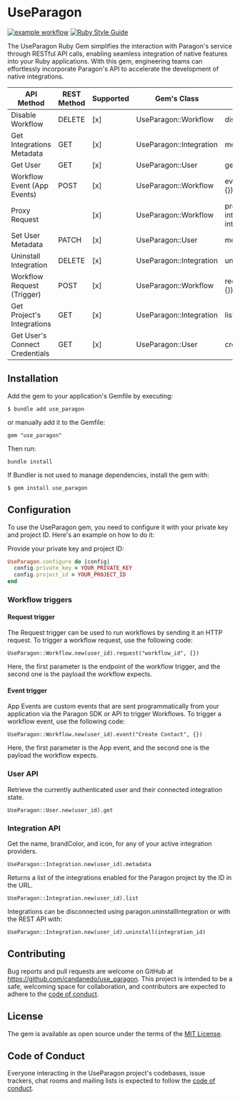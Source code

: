 # UseParagon

[![example workflow](https://github.com/candanedo/use_paragon/actions/workflows/main.yml/badge.svg)](https://github.com/candanedo/use_paragon/actions?query=branch%3Amain)
[![Ruby Style Guide](https://img.shields.io/badge/code_style-standard-brightgreen.svg)](https://github.com/testdouble/standard)

The UseParagon Ruby Gem simplifies the interaction with Paragon's service through RESTful API calls, enabling seamless integration of native features into your Ruby applications. With this gem, engineering teams can effortlessly incorporate Paragon's API to accelerate the development of native integrations.

| API Method                     | REST Method | Supported |     Gem's Class         |                                   Method                                        |
|--------------------------------|-------------|-----------|-------------------------|---------------------------------------------------------------------------------|
| Disable Workflow               |    DELETE   |    [x]    | UseParagon::Workflow    | disable(workflow_id)                                                            |
| Get Integrations Metadata      |    GET      |    [x]    | UseParagon::Integration | metadata                                                                        |
| Get User                       |    GET      |    [x]    | UseParagon::User        | get                                                                             |
| Workflow Event (App Events)    |    POST     |    [x]    | UseParagon::Workflow    | event(event_name, payload = {})                                                 |
| Proxy Request                  |             |    [x]    | UseParagon::Workflow    | proxy_request(request_method, integration_type, integration_path, payload = {}) |
| Set User Metadata              |    PATCH    |    [x]    | UseParagon::User        | metadata=(metadata)                                                             |
| Uninstall Integration          |    DELETE   |    [x]    | UseParagon::Integration | uninstall(integration_id)                                                       |
| Workflow Request (Trigger)     |    POST     |    [x]    | UseParagon::Workflow    | request(workflow_id, payload = {})                                              |
| Get Project's Integrations     |    GET      |    [x]    | UseParagon::Integration | list                                                                            |
| Get User's Connect Credentials |    GET      |    [x]    | UseParagon::User        | credentials                                                                     |

## Installation

Add the gem to your application's Gemfile by executing:

    $ bundle add use_paragon

or manually add it to the Gemfile:

    gem "use_paragon"

Then run:

    bundle install

If Bundler is not used to manage dependencies, install the gem with:

    $ gem install use_paragon

## Configuration

To use the UseParagon gem, you need to configure it with your private key and project ID. Here's an example on how to do it:

Provide your private key and project ID:

```ruby
UseParagon.configure do |config|
  config.private_key = YOUR_PRIVATE_KEY
  config.project_id = YOUR_PROJECT_ID
end
```

### Workflow triggers
#### Request trigger

The Request trigger can be used to run workflows by sending it an HTTP request. To trigger a workflow request, use the following code:

    UseParagon::Workflow.new(user_id).request("workflow_id", {})

Here, the first parameter is the endpoint of the workflow trigger, and the second one is the payload the workflow expects.

#### Event trigger

App Events are custom events that are sent programmatically from your application via the Paragon SDK or API to trigger Workflows. To trigger a workflow event, use the following code:

    UseParagon::Workflow.new(user_id).event("Create Contact", {})

Here, the first parameter is the App event, and the second one is the payload the workflow expects.

### User API

Retrieve the currently authenticated user and their connected integration state.

    UseParagon::User.new(user_id).get

### Integration API

Get the name, brandColor, and icon, for any of your active integration providers.

    UseParagon::Integration.new(user_id).metadata

Returns a list of the integrations enabled for the Paragon project by the ID in the URL.

    UseParagon::Integration.new(user_id).list

Integrations can be disconnected using paragon.uninstallIntegration or with the REST API with:

    UseParagon::Integration.new(user_id).uninstall(integration_id)

## Contributing

Bug reports and pull requests are welcome on GitHub at https://github.com/candanedo/use_paragon. This project is intended to be a safe, welcoming space for collaboration, and contributors are expected to adhere to the [code of conduct](https://github.com/candanedo/use_paragon/blob/main/CODE_OF_CONDUCT.md).

## License

The gem is available as open source under the terms of the [MIT License](https://opensource.org/licenses/MIT).

## Code of Conduct

Everyone interacting in the UseParagon project's codebases, issue trackers, chat rooms and mailing lists is expected to follow the [code of conduct](https://github.com/candanedo/use_paragon/blob/main/CODE_OF_CONDUCT.md).
